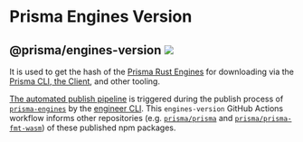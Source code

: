 # Prisma Engines Version

<div>
  <h2>@prisma/engines-version
    <a href="https://www.npmjs.com/package/@prisma/engines-version">
      <img src="https://img.shields.io/npm/v/@prisma/engines-version.svg?style=flat" />
    </a>
  </h2>
</div>
  
It is used to get the hash of the [Prisma Rust Engines](https://github.com/prisma/prisma-engines) for downloading via the [Prisma CLI, the Client](https://github.com/prisma/prisma), and other tooling.

[The automated publish pipeline](https://github.com/prisma/engines-wrapper/actions/workflows/publish-engines.yml) is triggered during the publish process of [`prisma-engines`](https://github.com/prisma/prisma-engines) by the [engineer CLI](https://github.com/prisma/engineer/blob/main/src/trigger/mod.rs).
This `engines-version` GitHub Actions workflow informs other repositories (e.g. [`prisma/prisma`](https://github.com/prisma/prisma) and [`prisma/prisma-fmt-wasm`](https://github.com/prisma/prisma-fmt-wasm)) of these published npm packages.
